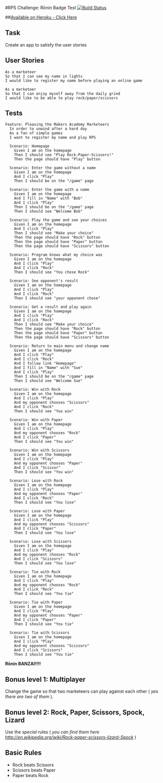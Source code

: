 #RPS Challenge: Rōnin Badge Test
[![Build Status](https://travis-ci.org/makersacademy/rps-challenge.svg?branch=master)](https://travis-ci.org/makersacademy/rps-challenge)

##[Available on Heroku - Click Here](https://afternoon-castle-6417.herokuapp.com)

Task
-------
Create an app to satisfy the user stories

User Stories 
----
```
As a marketeer
So that I can see my name in lights
I would like to register my name before playing an online game

As a marketeer
So that I can enjoy myself away from the daily grind
I would like to be able to play rock/paper/scissors
```

Tests
-----
```
Feature: Pleasing the Makers Academy Marketeers
  In order to unwind after a hard day
  As a fan of simple games
  I want to register my name and play RPS

  Scenario: Homepage
    Given I am on the homepage
    Then I should see "Play Rock-Paper-Scissors!"
    Then the page should have "Play" button

  Scenario: Enter the game without a name
    Given I am on the homepage
    And I click "Play"
    Then I should be on the "/game" page

  Scenario: Enter the game with a name
    Given I am on the homepage
    And I fill in "Name" with "Bob"
    And I click "Play"
    Then I should be on the "/game" page
    Then I should see "Welcome Bob"

  Scenario: Play the game and see your choices
    Given I am on the homepage
    And I click "Play"
    Then I should see "Make your choice"
    Then the page should have "Rock" button
    Then the page should have "Paper" button
    Then the page should have "Scissors" button

  Scenario: Program knows what my choice was
    Given I am on the homepage
    And I click "Play"
    And I click "Rock"
    Then I should see "You chose Rock"

  Scenario: See opponent's result
    Given I am on the homepage
    And I click "Play"
    And I click "Rock"
    Then I should see "your opponent chose"

  Scenario: Get a result and play again
    Given I am on the homepage
    And I click "Play"
    And I click "Rock"
    Then I should see "Make your choice"
    Then the page should have "Rock" button
    Then the page should have "Paper" button
    Then the page should have "Scissors" button

  Scenario: Return to main menu and change name
    Given I am on the homepage
    And I click "Play"
    And I click "Rock"
    And I follow link "Homepage"
    And I fill in "Name" with "Sue"
    And I click "Play"
    Then I should be on the "/game" page
    Then I should see "Welcome Sue"

  Scenario: Win with Rock
    Given I am on the homepage
    And I click "Play"
    And my opponent chooses "Scissors"
    And I click "Rock"
    Then I should see "You win"

  Scenario: Win with Paper
    Given I am on the homepage
    And I click "Play"
    And my opponent chooses "Rock"
    And I click "Paper"
    Then I should see "You win"

  Scenario: Win with Scissors
    Given I am on the homepage
    And I click "Play"
    And my opponent chooses "Paper"
    And I click "Scissor"
    Then I should see "You win"

  Scenario: Lose with Rock
    Given I am on the homepage
    And I click "Play"
    And my opponent chooses "Paper"
    And I click "Rock"
    Then I should see "You lose"

  Scenario: Lose with Paper
    Given I am on the homepage
    And I click "Play"
    And my opponent chooses "Scissors"
    And I click "Paper"
    Then I should see "You lose"

  Scenario: Lose with Scissors
    Given I am on the homepage
    And I click "Play"
    And my opponent chooses "Rock"
    And I click "Scissors"
    Then I should see "You lose"

  Scenario: Tie with Rock
    Given I am on the homepage
    And I click "Play"
    And my opponent chooses "Rock"
    And I click "Rock"
    Then I should see "You tie"

  Scenario: Tie with Paper
    Given I am on the homepage
    And I click "Play"
    And my opponent chooses "Paper"
    And I click "Paper"
    Then I should see "You tie"

  Scenario: Tie with Scissors
    Given I am on the homepage
    And I click "Play"
    And my opponent chooses "Scissors"
    And I click "Scissors"
    Then I should see "You tie"
```

**Rōnin BANZAI!!!!**

## Bonus level 1: Multiplayer

Change the game so that two marketeers can play against each other ( _yes there are two of them_ ).

## Bonus level 2: Rock, Paper, Scissors, Spock, Lizard

Use the _special_ rules ( _you can find them here http://en.wikipedia.org/wiki/Rock-paper-scissors-lizard-Spock_ )

## Basic Rules

- Rock beats Scissors
- Scissors beats Paper
- Paper beats Rock

